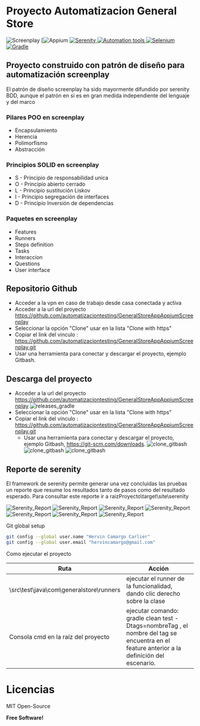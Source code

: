 # Proyecto Automatizacion General Store




<p align="center">

![Screenplay](imagesReadme/screenplay.png)
[![Appium](imagesReadme/appium.jpg)
  <a href="https://serenity-bdd.github.io/theserenitybook/latest/index.html"> 
  <img src="https://serenity-bdd.info/wp-content/uploads/elementor/thumbs/serenity-bdd-pac9onzlqv9ebi90cpg4zsqnp28x4trd1adftgkwbq.png" title="Serenity"> 
  </a>
  <a href="https://cucumber.io/">
  <img src="imagesReadme/automation_tools.png" title="Automation tools">
  </a>
  <a href="https://www.selenium.dev/"> 
  <img src="https://selenium-python.readthedocs.io/_static/logo.png" title="Selenium" > 
  </a>
  <a href="https://gradle.org/"> 
  <img src="https://gradle.org/images/gradle-knowledge-graph-logo.png?20170228" title="Gradle" > 
  </a> 
</p>


## Proyecto construido con patrón de diseño para automatización screenplay
El patrón de diseño screenplay ha sido mayormente difundido por serenity BDD, aunque el patrón en sí es en gran medida independiente del lenguaje y del marco
### Pilares POO en screenplay
- Encapsulamiento
- Herencia
- Polimorfismo
- Abstracción

### Principios SOLID en screenplay
- S -   Principio de responsabilidad unica
- O -  Principio abierto cerrado
- L  -   Principio sustitución Liskov
- I   -   Principio segregación  de interfaces
- D -  Principio Inversión de dependencias

### Paquetes en screenplay
- Features
- Runners
- Steps definition
- Tasks
- Interaccion
- Questions
- User interface

## Repositorio Github
- Acceder a la vpn en caso de trabajo desde casa conectada y activa
- Acceder a la url del proyecto https://github.com/automatizaciontesting/GeneralStoreAppAppiumScreenplay
- Seleccionar la opción "Clone" usar en la lista "Clone with https"
- Copiar el link del vinculo :  https://github.com/automatizaciontesting/GeneralStoreAppAppiumScreenplay.git
- Usar una herramienta para conectar y descargar el proyecto, ejemplo Gitbash.

## Descarga del proyecto

- Acceder a la url del proyecto https://github.com/automatizaciontesting/GeneralStoreAppAppiumScreenplay
  ![releases_gradle](imagesReadme/clone_gitlab.png)
- Seleccionar la opción "Clone" usar en la lista "Clone with https"
- Copiar el link del vinculo :  https://github.com/automatizaciontesting/GeneralStoreAppAppiumScreenplay.git
  - Usar una herramienta para conectar y descargar el proyecto, ejemplo Gitbash, https://git-scm.com/downloads.
    ![clone_gitbash](imagesReadme/clone_gitlab.png)
    ![clone_gitbash](imagesReadme/gitbash_open.png)
    ![clone_gitbash](imagesReadme/gitbash_open_branch.png)

## Reporte de serenity
El framework de serenity permite generar una vez concluidas las pruebas un reporte que resume los resultados tanto de pasos como del resultado esperado.
Para consultar este reporte ir a raizProyecto\target\site\serenity

![Serenity_Report](imagesReadme/serenity_report_1.png)
![Serenity_Report](imagesReadme/serenity_report_2.png)
![Serenity_Report](imagesReadme/serenity_report_3.png)
![Serenity_Report](imagesReadme/serenity_report_4.png)
![Serenity_Report](imagesReadme/serenity_report_5.png)
![Serenity_Report](imagesReadme/serenity_report_6.png)
![Serenity_Report](imagesReadme/serenity_report_7.png)

Git global setup
```sh
git config --global user.name "Hervin Camargo Carlier"
git config --global user.email "hervincamargo@gmail.com"
```

Como ejecutar el proyecto

| Ruta | Acción |
| ------ | ------ |
| \src\test\java\com\generalstore\runners | ejecutar el runner de la funcionalidad, dando clic derecho sobre la clase|
| Consola cmd en la raíz del proyecto | ejecutar comando: gradle clean test -Dtags=nombreTag , el nombre del tag se encuentra en el feature anterior a la definición del escenario. |


# Licencias

MIT
Open-Source

**Free Software!**